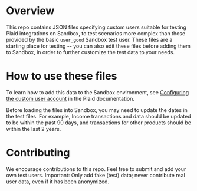 # Overview
This repo contains JSON files specifying custom users suitable for testing Plaid integrations on Sandbox, to test scenarios more complex than those provided by the basic `user_good` Sandbox test user. These files are a starting place for testing -- you can also edit these files before adding them to Sandbox, in order to further customize the test data to your needs. 

# How to use these files
To learn how to add this data to the Sandbox environment, see [Configuring the custom user account](https://plaid.com/docs/sandbox/user-custom/#configuring-the-custom-user-account) in the Plaid documentation.

Before loading the files into Sandbox, you may need to update the dates in the test files. For example, Income transactions and data should be updated to be within the past 90 days, and transactions for other products should be within the last 2 years. 

# Contributing
We encourage contributions to this repo. Feel free to submit and add your own test users. Important: Only add fake (test) data; never contribute real user data, even if it has been anonymized. 

